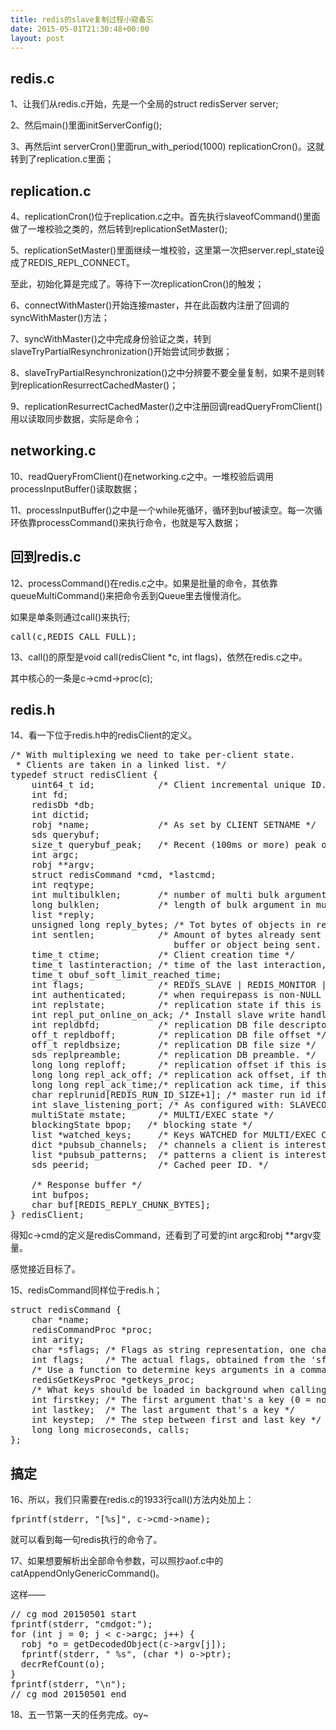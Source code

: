 ```yaml
---
title: redis的slave复制过程小窥备忘
date: 2015-05-01T21:30:48+00:00
layout: post
---
```

## redis.c

1、让我们从redis.c开始，先是一个全局的struct redisServer server;

2、然后main()里面initServerConfig();

3、再然后int serverCron()里面run\_with\_period(1000) replicationCron()。这就转到了replication.c里面；

## replication.c

4、replicationCron()位于replication.c之中。首先执行slaveofCommand()里面做了一堆校验之类的，然后转到replicationSetMaster();

5、replicationSetMaster()里面继续一堆校验，这里第一次把server.repl\_state设成了REDIS\_REPL_CONNECT。

至此，初始化算是完成了。等待下一次replicationCron()的触发；

6、connectWithMaster()开始连接master，并在此函数内注册了回调的syncWithMaster()方法；

7、syncWithMaster()之中完成身份验证之类，转到slaveTryPartialResynchronization()开始尝试同步数据；

8、slaveTryPartialResynchronization()之中分辨要不要全量复制，如果不是则转到replicationResurrectCachedMaster()；

9、replicationResurrectCachedMaster()之中注册回调readQueryFromClient()用以读取同步数据，实际是命令；

## networking.c

10、readQueryFromClient()在networking.c之中。一堆校验后调用processInputBuffer()读取数据；

11、processInputBuffer()之中是一个while死循环，循环到buf被读空。每一次循环依靠processCommand()来执行命令，也就是写入数据；

## 回到redis.c

12、processCommand()在redis.c之中。如果是批量的命令，其依靠queueMultiCommand()来把命令丢到Queue里去慢慢消化。
  
如果是单条则通过call()来执行;

<pre>call(c,REDIS_CALL_FULL);
</pre>

13、call()的原型是void call(redisClient *c, int flags)，依然在redis.c之中。
  
其中核心的一条是c->cmd->proc(c);

## redis.h

14、看一下位于redis.h中的redisClient的定义。

<pre>/* With multiplexing we need to take per-client state.
 * Clients are taken in a linked list. */
typedef struct redisClient {
    uint64_t id;            /* Client incremental unique ID. */
    int fd;
    redisDb *db;
    int dictid;
    robj *name;             /* As set by CLIENT SETNAME */
    sds querybuf;
    size_t querybuf_peak;   /* Recent (100ms or more) peak of querybuf size */
    int argc;
    robj **argv;
    struct redisCommand *cmd, *lastcmd;
    int reqtype;
    int multibulklen;       /* number of multi bulk arguments left to read */
    long bulklen;           /* length of bulk argument in multi bulk request */
    list *reply;
    unsigned long reply_bytes; /* Tot bytes of objects in reply list */
    int sentlen;            /* Amount of bytes already sent in the current
                               buffer or object being sent. */
    time_t ctime;           /* Client creation time */
    time_t lastinteraction; /* time of the last interaction, used for timeout */
    time_t obuf_soft_limit_reached_time;
    int flags;              /* REDIS_SLAVE | REDIS_MONITOR | REDIS_MULTI ... */
    int authenticated;      /* when requirepass is non-NULL */
    int replstate;          /* replication state if this is a slave */
    int repl_put_online_on_ack; /* Install slave write handler on ACK. */
    int repldbfd;           /* replication DB file descriptor */
    off_t repldboff;        /* replication DB file offset */
    off_t repldbsize;       /* replication DB file size */
    sds replpreamble;       /* replication DB preamble. */
    long long reploff;      /* replication offset if this is our master */
    long long repl_ack_off; /* replication ack offset, if this is a slave */
    long long repl_ack_time;/* replication ack time, if this is a slave */
    char replrunid[REDIS_RUN_ID_SIZE+1]; /* master run id if this is a master */
    int slave_listening_port; /* As configured with: SLAVECONF listening-port */
    multiState mstate;      /* MULTI/EXEC state */
    blockingState bpop;   /* blocking state */
    list *watched_keys;     /* Keys WATCHED for MULTI/EXEC CAS */
    dict *pubsub_channels;  /* channels a client is interested in (SUBSCRIBE) */
    list *pubsub_patterns;  /* patterns a client is interested in (SUBSCRIBE) */
    sds peerid;             /* Cached peer ID. */

    /* Response buffer */
    int bufpos;
    char buf[REDIS_REPLY_CHUNK_BYTES];
} redisClient;
</pre>

得知c->cmd的定义是redisCommand，还看到了可爱的int argc和robj **argv变量。
  
感觉接近目标了。

15、redisCommand同样位于redis.h；

<pre>struct redisCommand {
    char *name;
    redisCommandProc *proc;
    int arity;
    char *sflags; /* Flags as string representation, one char per flag. */
    int flags;    /* The actual flags, obtained from the 'sflags' field. */
    /* Use a function to determine keys arguments in a command line. */
    redisGetKeysProc *getkeys_proc;
    /* What keys should be loaded in background when calling this command? */
    int firstkey; /* The first argument that's a key (0 = no keys) */
    int lastkey;  /* The last argument that's a key */
    int keystep;  /* The step between first and last key */
    long long microseconds, calls;
};
</pre>

## 搞定

16、所以，我们只需要在redis.c的1933行call()方法内处加上：

<pre>fprintf(stderr, "[%s]", c->cmd->name);
</pre>

就可以看到每一句redis执行的命令了。

17、如果想要解析出全部命令参数，可以照抄aof.c中的catAppendOnlyGenericCommand()。
  
这样——

<pre>// cg mod 20150501 start
fprintf(stderr, "cmdgot:");
for (int j = 0; j &lt; c->argc; j++) {
  robj *o = getDecodedObject(c->argv[j]);
  fprintf(stderr, " %s", (char *) o->ptr);
  decrRefCount(o);
}
fprintf(stderr, "\n");
// cg mod 20150501 end
</pre>

18、五一节第一天的任务完成。oy~
